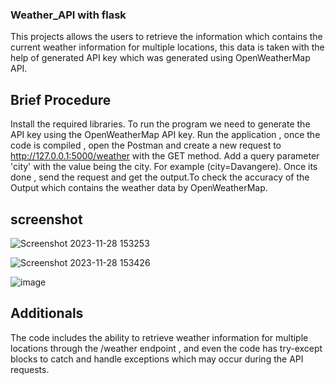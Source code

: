### Weather_API with flask
This projects allows the users to retrieve the information which contains the current weather information for multiple locations, this data is taken with the help of generated API key which was generated using OpenWeatherMap API.

## Brief Procedure
Install the required libraries.
To run the program we need to generate the API key using the OpenWeatherMap API key.
Run the application , once the code is compiled , open the Postman and create a new request to http://127.0.0.1:5000/weather with the GET method.
Add a query parameter 'city' with the value being the city.
For example (city=Davangere).
Once its done , send the request and get the output.To check the accuracy of the Output which contains the weather data by OpenWeatherMap.

 ## screenshot
![Screenshot 2023-11-28 153253](https://github.com/Sanjay19200/WeatherApi/assets/136919818/337ed415-6e21-4dca-ac0f-998b2ee87839)

![Screenshot 2023-11-28 153426](https://github.com/Sanjay19200/WeatherApi/assets/136919818/dc35dd63-5601-4eaa-b013-ac4386d9c818)

![image](https://github.com/Sanjay19200/WeatherApi/assets/136919818/f4bf6608-4d5e-4ac1-881b-cbdf711d5034)

## Additionals
The code includes the ability to retrieve weather information for multiple locations through the /weather endpoint , and even the code has try-except blocks to catch and handle exceptions which may occur during the API requests.




